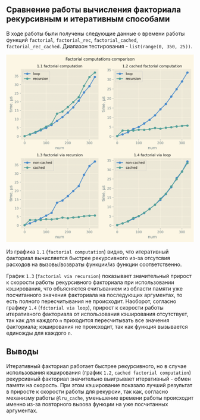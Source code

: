 ## Сравнение работы вычисления факториала рекурсивным и итеративным способами 

В ходе работы были получены следующие данные о времени работы функций `factorial`, `factorial_rec`, `factorial_cached`, `factorial_rec_cached`. Диапазон тестирования - `list(range(0, 350, 25))`.

![](img/img1.png)

Из графика `1.1` (`factorial computation`) видно, что итеративный факториал вычисляется быстрее рекурсивного из-за отсутсвия расходов на вызовы/возвраты функции/из функции соответственно.

График `1.3` (`factorial via recursion`) показывает значительный прирост к скорости работы рекурсивного факториала при использовании кэширования, что объясняется считыванием из области памяти уже посчитанного значения факториала на последующих аргументах, то есть полного пересчитывания не происходит. Наоборот, согласно графику `1.4` (`fdctorial via loop`), прирост к скорости работы итеративного факториала от использования кэширования отсутствует, так как для каждого `n` приходится пересчитывать все значения факториала; кэширования не происходит, так как функция вызывается единожды для каждого `n`.

## Выводы

Итеративный факториал работает быстрее рекурсивного, но в случае использования кэширования (график `1.2`, `cached factorial computation`) рекурсивный факториал значительно выигрывает итеративный - обмен памяти на скорость. При этом кэширование показало лучший результат в приросте к скорости работы для рекурсии, так как, согласно механизму работы `@lru_cache`, уменьшение времени работы происходит именно из-за повторного вызова функции на уже посчитанных аргументах.
